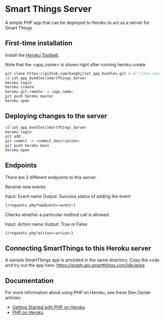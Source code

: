 # Smart Things Server

A simple PHP app that can be deployed to Heroku to act as a server for Smart Things


## First-time installation

Install the [Heroku Toolbelt](https://toolbelt.heroku.com/).

Note that the <app_name> is shown right after running heroku create
```sh
git clone https://github.com/kanghj/iot_app_bundles.git # or clone your own fork
cd iot_app_bundles\SmartThings_Server
heroku login
heroku create 
heroku git:remote -a <app_name> 
git push heroku master
heroku open
```
## Deploying changes to the server

```sh
cd iot_app_bundles\SmartThings_Server
heroku login
git add .
git commit -m <commit_description>
git push heroku main
heroku open
``` 

## Endpoints

There are 2 different endpoints to this server.

Receive new events 

Input: Event name Output: Success status of adding the event
```sh
(/requests.php?newEvent=<event>) 
 ```
 
Checks whether a particular method call is allowed. 

Input: Action name Output: True or False
```sh
(/requests.php?action=<action>) 
 ```
 
## Connecting SmartThings to this Heroku server

A sample SmartThings app is provided in the same directory. 
Copy the code and try out the app here: https://graph.api.smartthings.com/ide/apps


## Documentation

For more information about using PHP on Heroku, see these Dev Center articles:

- [Getting Started with PHP on Heroku](https://devcenter.heroku.com/articles/getting-started-with-php)
- [PHP on Heroku](https://devcenter.heroku.com/categories/php)
